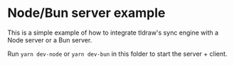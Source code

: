 # Node/Bun server example

This is a simple example of how to integrate tldraw's sync engine with a Node server or a Bun server.

Run `yarn dev-node` or `yarn dev-bun` in this folder to start the server + client.
